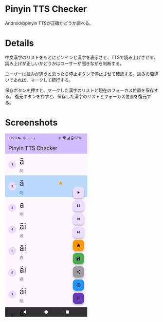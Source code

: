 # Pinyin TTS Checker
Androidのpinyin TTSが正確かどうか調べる。

# Details
中文漢字のリストをもとにピンインと漢字を表示させ、TTSで読み上げさせる。読み上げが正しいかどうかはユーザーが聞きながら判断する。

ユーザーは読みが違うと思ったら停止ボタンで停止させて確認する。読みの間違いであれば、マークして続行する。

保存ボタンを押すと、マークした漢字のリストと現在のフォーカス位置を保存する。
復元ボタンを押すと、保存した漢字のリストとフォーカス位置を復元する。

# Screenshots
![Screenshot](images/Screenshot_20250823-082346.png)
